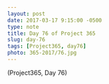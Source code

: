 ```yaml
---
layout: post
date: 2017-03-17 9:15:00 -0500
type: note
title: Day 76 of Project 365
slug: day-76
tags: [Project365, day76]
photo: 365-2017/76.jpg
---
```

(Project365, Day 76)